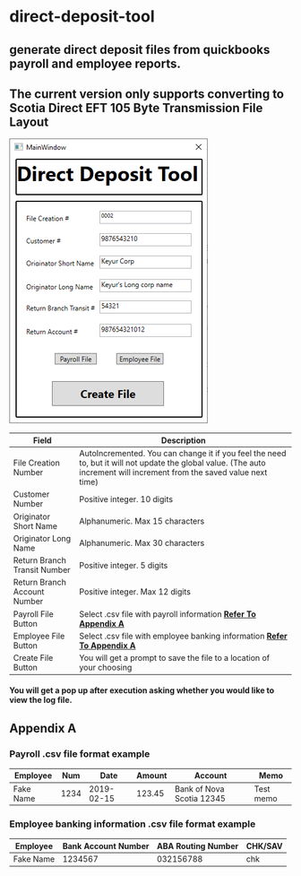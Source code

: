 # direct-deposit-tool
## generate direct deposit files from quickbooks payroll and employee reports.
## The current version only supports converting to Scotia Direct EFT 105 Byte Transmission File Layout
![](https://github.com/keypat/direct-deposit-tool/blob/master/GUI.PNG)

|Field|Description|
|-----|-----------|
|File Creation Number|AutoIncremented. You can change it if you feel the need to, but it will not update the global value. (The auto increment will increment from the saved value next time)|
|Customer Number|Positive integer. 10 digits|
|Originator Short Name|Alphanumeric. Max 15 characters|
|Originator Long Name|Alphanumeric. Max 30 characters|
|Return Branch Transit Number|Positive integer. 5 digits|
|Return Branch Account Number|Positive integer. Max 12 digits|
|Payroll File Button|Select .csv file with payroll information [**Refer To Appendix A**](https://github.com/keypat/direct-deposit-tool/blob/master/README.md#appendix-a)|
|Employee File Button|Select .csv file with employee banking information [**Refer To Appendix A**](https://github.com/keypat/direct-deposit-tool/blob/master/README.md#appendix-a)|
|Create File Button|You will get a prompt to save the file to a location of your choosing|
#### You will get a pop up after execution asking whether you would like to view the log file.


## Appendix A
### Payroll .csv file format example
|Employee|Num|Date|Amount|Account|Memo|
|--------|---|----|------|-------|----|
|Fake Name|1234|2019-02-15|123.45|Bank of Nova Scotia 12345|Test memo|

### Employee banking information .csv file format example
|Employee|Bank Account Number|ABA Routing Number|CHK/SAV|
|--------|-------------------|------------------|-------|
|Fake Name|1234567|032156788|chk|
